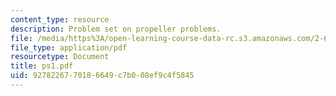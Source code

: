 ```yaml
---
content_type: resource
description: Problem set on propeller problems.
file: /media/https%3A/open-learning-course-data-rc.s3.amazonaws.com/2-611-marine-power-and-propulsion-fall-2006/9278226770186649c7b008ef9c4f5845_ps1.pdf
file_type: application/pdf
resourcetype: Document
title: ps1.pdf
uid: 92782267-7018-6649-c7b0-08ef9c4f5845
---
```

